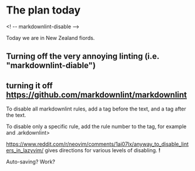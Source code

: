 # The plan today

<! -- markdownlint-disable -->

Today we are in New Zealand fiords.

## Turning off the very annoying linting (i.e. "markdownlint-diable")

## turning it off <https://github.com/markdownlint/markdownlint>

To disable all markdownlint rules, add a <!-- markdownlint-disable --> tag before the text, and a <!-- markdownlint-enable --> tag after the text.

To disable only a specific rule, add the rule number to the tag, for example <!-- markdownlint-disable MD044 --> and <!-- markdownlint-enable MD044 -->.arkdownlint>

<https://www.reddit.com/r/neovim/comments/1ai07lx/anyway_to_disable_linters_in_lazyvim/> gives directions for various levels of disabling. **!**

Auto-saving? Work?

